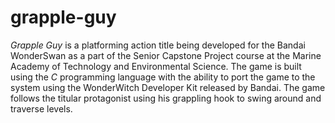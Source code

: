 # grapple-guy
_Grapple Guy_ is a platforming action title being developed for the Bandai WonderSwan as a part of the Senior Capstone Project course at the Marine Academy of Technology and Environmental Science. The game is built using the _C_ programming language with the ability to port the game to the system using the WonderWitch Developer Kit released by Bandai. The game follows the titular protagonist using his grappling hook to swing around and traverse levels.

